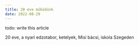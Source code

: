 ```yaml
---
title: 20 éve működünk
date: 2022-08-29
---
```


todo: write this article

20 eve, a nyari edzotabor, ketelyek, Misi bácsi, iskola Szegeden
